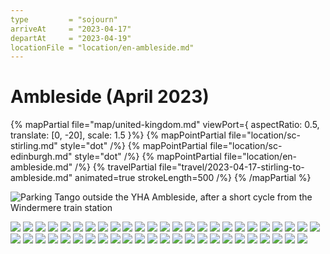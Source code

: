```yaml
---
type         = "sojourn"
arriveAt     = "2023-04-17"
departAt     = "2023-04-19"
locationFile = "location/en-ambleside.md"
---
```


# Ambleside (April 2023)

{% mapPartial file="map/united-kingdom.md" viewPort={ aspectRatio: 0.5, translate: [0, -20], scale: 1.5 }%}
  {% mapPointPartial file="location/sc-stirling.md" style="dot" /%}
  {% mapPointPartial file="location/sc-edinburgh.md" style="dot" /%}
  {% mapPointPartial file="location/en-ambleside.md" /%}
  {% travelPartial file="travel/2023-04-17-stirling-to-ambleside.md" animated=true strokeLength=500 /%}
{% /mapPartial %}

![Parking Tango outside the YHA Ambleside, after a short cycle from the Windermere train station](2023/04/17/20230417-174609238.jpg)

![](2023/04/18/20230418-065631983.jpg)
![](2023/04/18/20230418-065739563.jpg)
![](2023/04/18/20230418-090300663.jpg)
![](2023/04/18/20230418-101626258.jpg)
![](2023/04/18/20230418-103016148.jpg)
![](2023/04/18/20230418-104814696.jpg)
![](2023/04/18/20230418-110726589.jpg)
![](2023/04/18/20230418-111719474.jpg)
![](2023/04/18/20230418-112210853.jpg)
![](2023/04/18/20230418-112347287.jpg)
![](2023/04/18/20230418-112839877.jpg)
![](2023/04/18/20230418-112900539.jpg)
![](2023/04/18/20230418-112940683.jpg)
![](2023/04/18/20230418-112944756.jpg)
![](2023/04/18/20230418-113701116.jpg)
![](2023/04/18/20230418-114121604.jpg)
![](2023/04/18/20230418-115957906.jpg)
![](2023/04/18/20230418-120046080.jpg)
![](2023/04/18/20230418-120616175.jpg)
![](2023/04/18/20230418-122023092.jpg)
![](2023/04/18/20230418-123030392.jpg)
![](2023/04/18/20230418-125146927.jpg)
![](2023/04/18/20230418-125339092.jpg)
![](2023/04/18/20230418-125504428.jpg)
![](2023/04/18/20230418-125850568.jpg)
![](2023/04/18/20230418-130057829.jpg)
![](2023/04/18/20230418-130119324.jpg)
![](2023/04/18/20230418-130739218.jpg)
![](2023/04/18/20230418-130753099.jpg)
![](2023/04/18/20230418-131200290.jpg)
![](2023/04/18/20230418-131207832.jpg)
![](2023/04/18/20230418-131450065.jpg)
![](2023/04/18/20230418-131607777.jpg)
![](2023/04/18/20230418-132202767.jpg)
![](2023/04/18/20230418-132222114.jpg)
![](2023/04/18/20230418-135135050.jpg)
![](2023/04/18/20230418-141055619.jpg)
![](2023/04/18/20230418-141101167.jpg)
![](2023/04/18/20230418-142827386.jpg)
![](2023/04/18/20230418-142836232.jpg)
![](2023/04/18/20230418-143650060.jpg)
![](2023/04/18/20230418-143705866.jpg)
![](2023/04/18/20230418-144205895.jpg)
![](2023/04/18/20230418-145623437.jpg)
![](2023/04/18/20230418-150530600.jpg)
![](2023/04/18/20230418-150745313.jpg)
![](2023/04/18/20230418-151955149.jpg)
![](2023/04/18/20230418-155304539.jpg)
![](2023/04/18/20230418-160148582.jpg)
